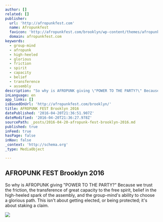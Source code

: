 ```yaml
---
author: []
related: []
publisher:
  url: 'http://afropunkfest.com'
  name: Afropunkfest
  favicon: 'http://afropunkfest.com/brooklyn/wp-content/themes/afropunk-2015/images/favicons/favicon-16x16.png'
  domain: afropunkfest.com
keywords:
  - group-mind
  - afropunk
  - high-heeled
  - glorious
  - friction
  - spirit
  - capacity
  - belief
  - transference
  - assembly
description: "So why is AFROPUNK giving \"POWER TO THE PARTY?\" Because we trust the friction, the transference of great capacity to the free spirit, belief in the high-heeled spark of the assembly, and the group-mind's ability to choose a glorious path. This isn't about getting elected, or being protected; it's about staking a claim."
inLanguage: en
app_links: []
isBasedOnUrl: 'http://afropunkfest.com/brooklyn/'
title: AFROPUNK FEST Brooklyn 2016
datePublished: '2016-04-20T21:36:51.907Z'
dateModified: '2016-04-20T21:36:27.978Z'
sourcePath: _posts/2016-04-20-afropunk-fest-brooklyn-2016.md
published: true
inFeed: true
hasPage: false
inNav: false
_context: 'http://schema.org'
_type: MediaObject

---
```

<article style=""><h1>AFROPUNK FEST Brooklyn 2016</h1><p>So why is AFROPUNK giving "POWER TO THE PARTY?" Because we trust the friction, the transference of great capacity to the free spirit, belief in the high-heeled spark of the assembly, and the group-mind's ability to choose a glorious path. This isn't about getting elected, or being protected; it's about staking a claim.</p><img src="http://afropunkfest.com/brooklyn/wp-content/uploads/sites/7/2016/04/redbull-150x150.jpg" /></article>